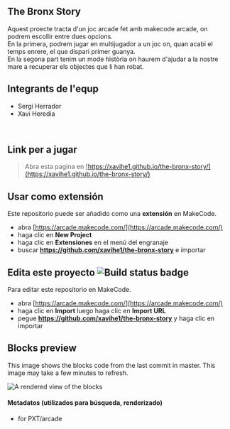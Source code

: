 ## The Bronx Story
Aquest proecte tracta d'un joc arcade fet amb makecode arcade, on podrem escollir entre dues opcions. </br> 
En la primera, podrem jugar en multijugador a un joc on, quan acabi el temps enrere, el que dispari primer guanya.</br>
En la segona part tenim un mode història on haurem d'ajudar a la nostre mare a recuperar els objectes que li han robat.
</br>

## Integrants de l'equp
* Sergi Herrador
* Xavi Heredia
</br>

## Link per a jugar
> Abra esta pagina en [https://xavihe1.github.io/the-bronx-story/](https://xavihe1.github.io/the-bronx-story/)
> </br>

## Usar como extensión

Este repositorio puede ser añadido como una **extensión** en MakeCode.

* abra [https://arcade.makecode.com/](https://arcade.makecode.com/)
* haga clic en **New Project**
* haga clic en **Extensiones** en el menú del engranaje
* buscar **https://github.com/xavihe1/the-bronx-story** e importar

## Edita este proyecto ![Build status badge](https://github.com/xavihe1/the-bronx-story/workflows/MakeCode/badge.svg)

Para editar este repositorio en MakeCode.

* abra [https://arcade.makecode.com/](https://arcade.makecode.com/)
* haga clic en **Import** luego haga clic en **Import URL**
* pegue **https://github.com/xavihe1/the-bronx-story** y haga clic en importar

## Blocks preview

This image shows the blocks code from the last commit in master.
This image may take a few minutes to refresh.

![A rendered view of the blocks](https://github.com/xavihe1/the-bronx-story/raw/master/.github/makecode/blocks.png)

#### Metadatos (utilizados para búsqueda, renderizado)

* for PXT/arcade
<script src="https://makecode.com/gh-pages-embed.js"></script><script>makeCodeRender("{{ site.makecode.home_url }}", "{{ site.github.owner_name }}/{{ site.github.repository_name }}");</script>
